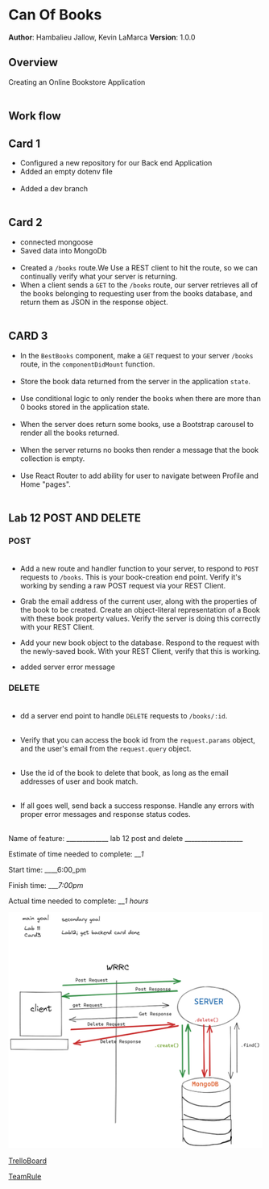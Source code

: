 # Can Of Books

**Author**: Hambalieu Jallow, Kevin LaMarca
**Version**: 1.0.0 

## Overview
Creating an Online Bookstore Application<br></br>

## Work flow

## Card 1
- Configured a new repository for our Back end Application
- Added an empty dotenv file <br></br>
- Added a dev branch <br></br>

## Card 2
- connected mongoose 
- Saved data into MongoDb<br></br>
- Created a `/books` route.We  Use a REST client to hit the route, so we can continually verify what your server is returning. 
- When a client sends a `GET` to the `/books` route, our server  retrieves all of the books belonging to requesting user from the books database, and return them as JSON in the response object.<br></br>

## CARD 3
- In the `BestBooks` component, make a `GET` request to your server `/books` route, in the `componentDidMount` function.<br></br>
- Store the book data returned from the server in the application `state`.<br></br>
- Use conditional logic to only render the books when there are more than 0 books stored in the application state.<br></br>
- When the server does return some books, use a Bootstrap carousel to render all the books returned.<br></br>
- When the server returns no books then render a message that the book collection is empty.<br></br>
- Use React Router to add ability for user to navigate between Profile and Home "pages".<br></br>


## Lab 12 POST AND DELETE

###  POST <br></br>
- Add a new route and handler function to your server, to respond to `POST` requests to `/books`. This is your book-creation end point. Verify it's working by sending a raw POST request via your REST Client.

- Grab the email address of the current user, along with the properties of the book to be created. Create an object-literal representation of a Book with these book property values. Verify the server is doing this correctly with your REST Client.

- Add your new book object to the database. Respond to the request with the newly-saved book. With your REST Client, verify that this is working.

- added server error message

### DELETE <br></br>

- dd a server end point to handle `DELETE` requests to `/books/:id`. <br></br>

- Verify that you can access the book id from the `request.params` object, and the user's email from the `request.query` object.<br></br>

- Use the id of the book to delete that book, as long as the email addresses of user and book match.<br></br>

- If all goes well, send back a success response. Handle any errors with proper error messages and response status codes.<br></br>






Name of feature: _____________ lab 12 post and delete __________________

Estimate of time needed to complete: ___1_

Start time: ____6:00_pm

Finish time: ____7:00pm_

Actual time needed to complete: ___1 hours_






![WRRC](lab12wrrc.png)

[TrelloBoard](https://trello.com/c/wI5I32vV/7-2-storage-as-a-user-id-like-my-books-to-persist-so-that-whenever-i-make-changes-i-can-see-the-my-full-list-of-best-books)

[TeamRule](https://docs.google.com/document/d/1RVJ2PoBzTdljn1Gm_S-nQU3y0B3QqDhNXiDn-QOIc2g/edit#heading=h.mx1b8tz44qrp)


